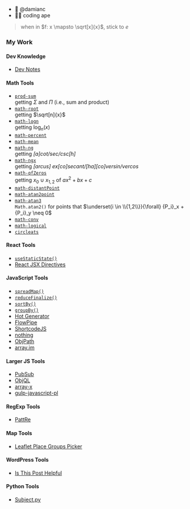 - 👋 @damianc
- 🦧🐒 coding ape

<!--
$e = mc^2$
$c=\left(\frac{e}{m}\right)^{\frac{1}{2}}$
-->

> when in $f: x \mapsto \sqrt[x]{x}$, stick to $e$


<!---
damianc/damianc is a ✨ special ✨ repository because its `README.md` (this file) appears on your GitHub profile.
You can click the Preview link to take a look at your changes.
--->

### My Work

#### Dev Knowledge

- [Dev Notes](https://github.com/damianc/dev-notes)

#### Math Tools

- [`prod-sum`](https://github.com/damianc/prod-sum)  
  getting $\Sigma$ and $\Pi$ (i.e., sum and product)
- [`math-root`](https://github.com/damianc/math-root)  
  getting $\sqrt[n]{x}$
- [`math-logn`](https://github.com/damianc/math-logn)  
  getting $\log_n(x)$
- [`math-percent`](https://github.com/damianc/math-percent)
- [`math-mean`](https://github.com/damianc/math-mean)
- [`math-ng`](https://github.com/damianc/math-ng)  
  getting _[a]cot/sec/csc[h]_
- [`math-ngx`](https://github.com/damianc/math-ngx)  
getting  _[arcus] ex[co]secant/[ha][co]versin/vercos_
- [`math-qfZeros`](https://github.com/damianc/math-qfzeros)  
  getting $x_0\ \cup\ x_{1,2}$ of $ax^2+bx+c$
- [`math-distantPoint`](https://github.com/damianc/math-distantPoint)
- [`math-atan2point`](https://github.com/damianc/math-atan2point)
- [`math-atan3`](https://github.com/damianc/math-atan3)  
  `Math.atan2()` for points that $\underset{i \in \\{1,2\\}}{\forall} {P_i}_x + {P_i}_y \neq 0$
- [`math-conv`](https://github.com/damianc/math-conv)
- [`math-logical`](https://github.com/damianc/math-logical)
- [`circleats`](https://github.com/damianc/circleats)

#### React Tools

- [`useStaticState()`](https://github.com/damianc/use-static-state)
- [React JSX Directives](https://github.com/damianc/babel-plugin-react-jsx-directives)

#### JavaScript Tools

- [`spreadMap()`](https://github.com/damianc/spreadMap)
- [`reduceFinalize()`](https://github.com/damianc/reduceFinalize)
- [`sortBy()`](https://github.com/damianc/sortBy)
- [`groupBy()`](https://github.com/damianc/groupBy)
- [Hot Generator](https://github.com/damianc/hot-generator)
- [FlowPipe](https://github.com/damianc/FlowPipe)
- [ShortcodeJS](https://github.com/damianc/ShortcodeJS)
- [nothing](https://github.com/damianc/nothing)
- [ObjPath](https://github.com/damianc/obj-path)
- [array.im](https://github.com/damianc/array.im)

#### Larger JS Tools

- [PubSub](https://github.com/damianc/PubSub)
- [ObjQL](https://github.com/damianc/ObjQL)
- [array-x](https://github.com/damianc/array-x)
- [gulp-javascript-pl](https://github.com/damianc/gulp-javascript-pl)

#### RegExp Tools

- [PattRe](https://github.com/damianc/pattre)

#### Map Tools

- [Leaflet Place Groups Picker](https://github.com/damianc/leaflet-place-groups-picker)

#### WordPress Tools

- [Is This Post Helpful](https://github.com/damianc/is-this-post-helpful)

#### Python Tools

- [Subject.py](https://github.com/damianc/Subject.py)
